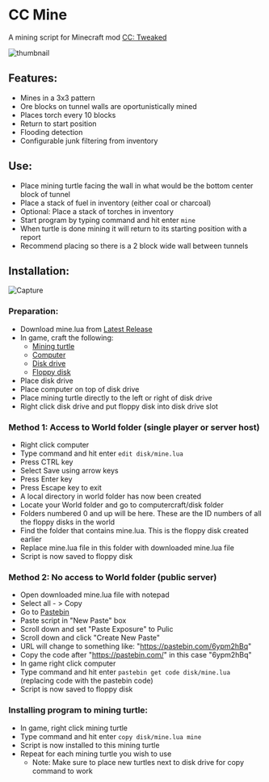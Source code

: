 # CC Mine
 A mining script for Minecraft mod [CC: Tweaked](https://www.curseforge.com/minecraft/mc-mods/cc-tweaked)
 
![thumbnail](https://github.com/Fenris42/CC-Mine/assets/133166853/4a6361b4-85c2-441b-8093-d1a2f92dfcee)

## Features:
- Mines in a 3x3 pattern
- Ore blocks on tunnel walls are oportunistically mined
- Places torch every 10 blocks
- Return to start position
- Flooding detection
- Configurable junk filtering from inventory

## Use:
- Place mining turtle facing the wall in what would be the bottom center block of tunnel
- Place a stack of fuel in inventory (either coal or charcoal)
- Optional: Place a stack of torches in inventory
- Start program by typing command and hit enter ```mine```
- When turtle is done mining it will return to its starting position with a report
- Recommend placing so there is a 2 block wide wall between tunnels

## Installation:
![Capture](https://github.com/Fenris42/CC-Mine/assets/133166853/37deb01d-e7c1-495b-bc46-0bcc1f18a668)

### Preparation:
- Download mine.lua from [Latest Release](https://github.com/Fenris42/CC-Mine/releases)
- In game, craft the following:
  - [Mining turtle](https://computercraft.info/wiki/Turtle#Recipes)
  - [Computer](https://computercraft.info/wiki/Computer)
  - [Disk drive](https://computercraft.info/wiki/Disk_Drive)
  - [Floppy disk](https://computercraft.info/wiki/Floppy_Disk)
- Place disk drive
- Place computer on top of disk drive
- Place mining turtle directly to the left or right of disk drive
- Right click disk drive and put floppy disk into disk drive slot

### Method 1: Access to World folder (single player or server host)
- Right click computer
- Type command and hit enter ```edit disk/mine.lua```
- Press CTRL key
- Select Save using arrow keys
- Press Enter key
- Press Escape key to exit
- A local directory in world folder has now been created
- Locate your World folder and go to computercraft/disk folder
- Folders numbered 0 and up will be here. These are the ID numbers of all the floppy disks in the world
- Find the folder that contains mine.lua. This is the floppy disk created earlier
- Replace mine.lua file in this folder with downloaded mine.lua file
- Script is now saved to floppy disk

### Method 2: No access to World folder (public server)
- Open downloaded mine.lua file with notepad
- Select all - > Copy
- Go to [Pastebin](https://pastebin.com/)
- Paste script in "New Paste" box
- Scroll down and set "Paste Exposure" to Pulic
- Scroll down and click "Create New Paste"
- URL will change to something like: "https://pastebin.com/6ypm2hBq"
- Copy the code after "https://pastebin.com/" in this case "6ypm2hBq"
- In game right click computer
- Type command and hit enter ```pastebin get code disk/mine.lua``` (replacing code with the pastebin code)
- Script is now saved to floppy disk

### Installing program to mining turtle:
- In game, right click mining turtle
- Type command and hit enter ```copy disk/mine.lua mine```
- Script is now installed to this mining turtle
- Repeat for each mining turtle you wish to use
  - Note: Make sure to place new turtles next to disk drive for copy command to work
